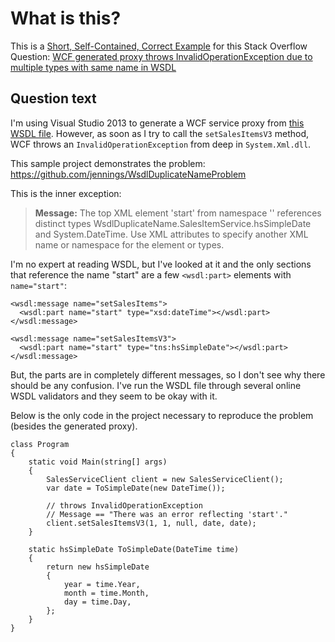 What is this?
=============

This is a [Short, Self-Contained, Correct Example](http://sscce.org) for this
Stack Overflow Question: [WCF generated proxy throws InvalidOperationException due to multiple types with same name in WSDL][so]

[so]: http://stackoverflow.com/questions/29132014/wcf-generated-proxy-throws-invalidoperationexception-during-serialization


Question text
-------------

I'm using Visual Studio 2013 to generate a WCF service proxy from [this WSDL
file](http://services.hotschedules.com/api/services/SalesService?wsdl).
However, as soon as I try to call the `setSalesItemsV3` method, WCF throws an
`InvalidOperationException` from deep in `System.Xml.dll`.

This sample project demonstrates the problem:
https://github.com/jennings/WsdlDuplicateNameProblem

This is the inner exception:

> **Message:** The top XML element 'start' from namespace '' references distinct types WsdlDuplicateName.SalesItemService.hsSimpleDate and System.DateTime. Use XML attributes to specify another XML name or namespace for the element or types.

I'm no expert at reading WSDL, but I've looked at it and the only sections that
reference the name "start" are a few `<wsdl:part>` elements with
`name="start"`:

    <wsdl:message name="setSalesItems">
      <wsdl:part name="start" type="xsd:dateTime"></wsdl:part>
    </wsdl:message>

    <wsdl:message name="setSalesItemsV3">
      <wsdl:part name="start" type="tns:hsSimpleDate"></wsdl:part>
    </wsdl:message>

But, the parts are in completely different messages, so I don't see why there
should be any confusion. I've run the WSDL file through several online WSDL
validators and they seem to be okay with it.

Below is the only code in the project necessary to reproduce the problem
(besides the generated proxy).

    class Program
    {
        static void Main(string[] args)
        {
            SalesServiceClient client = new SalesServiceClient();
            var date = ToSimpleDate(new DateTime());

            // throws InvalidOperationException
            // Message == "There was an error reflecting 'start'."
            client.setSalesItemsV3(1, 1, null, date, date);
        }

        static hsSimpleDate ToSimpleDate(DateTime time)
        {
            return new hsSimpleDate
            {
                year = time.Year,
                month = time.Month,
                day = time.Day,
            };
        }
    }
